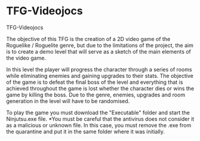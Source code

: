 # TFG-Videojocs
TFG-Videojocs

The objective of this TFG is the creation of a 2D video game of the Roguelike / Roguelite genre, but due to the limitations of the project, the aim is to create a demo level that will serve as a sketch of the main elements of the video game.

In this level the player will progress the character through a series of rooms while eliminating enemies and gaining upgrades to their stats. The objective of the game is to defeat the final boss of the level and everything that is achieved throughout the game is lost whether the character dies or wins the game by killing the boss. Due to the genre, enemies, upgrades and room generation in the level will have to be randomised.

To play the game you must download the "Executable" folder and start the Ninjutsu.exe file.
*You must be careful that the antivirus does not consider it as a malicious or unknown file. In this case, you must remove the .exe from the quarantine and put it in the same folder where it was initially.
